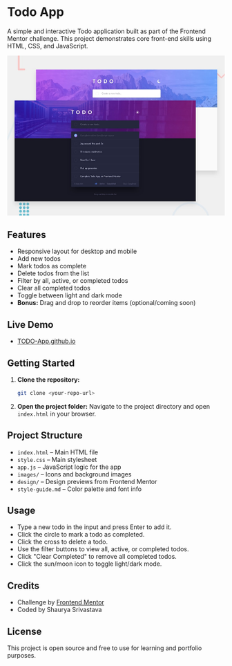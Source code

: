 # Todo App

A simple and interactive Todo application built as part of the Frontend Mentor challenge. This project demonstrates core front-end skills using HTML, CSS, and JavaScript.

![Design preview for the Todo app coding challenge](./design/desktop-preview.jpg)

## Features

- Responsive layout for desktop and mobile
- Add new todos
- Mark todos as complete
- Delete todos from the list
- Filter by all, active, or completed todos
- Clear all completed todos
- Toggle between light and dark mode
- **Bonus:** Drag and drop to reorder items (optional/coming soon)

## Live Demo
- [TODO-App.github.io](https://thunderer9506.github.io/TODO-App.github.io/)

## Getting Started

1. **Clone the repository:**
   ```sh
   git clone <your-repo-url>
   ```
2. **Open the project folder:**
   Navigate to the project directory and open `index.html` in your browser.

## Project Structure

- `index.html` – Main HTML file
- `style.css` – Main stylesheet
- `app.js` – JavaScript logic for the app
- `images/` – Icons and background images
- `design/` – Design previews from Frontend Mentor
- `style-guide.md` – Color palette and font info

## Usage

- Type a new todo in the input and press Enter to add it.
- Click the circle to mark a todo as completed.
- Click the cross to delete a todo.
- Use the filter buttons to view all, active, or completed todos.
- Click "Clear Completed" to remove all completed todos.
- Click the sun/moon icon to toggle light/dark mode.

## Credits

- Challenge by [Frontend Mentor](https://www.frontendmentor.io/)
- Coded by Shaurya Srivastava

## License

This project is open source and free to use for learning and portfolio purposes.
